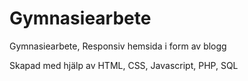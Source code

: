 # Gymnasiearbete
Gymnasiearbete, Responsiv hemsida i form av blogg

Skapad med hjälp av HTML, CSS, Javascript, PHP, SQL
